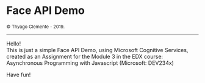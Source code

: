 <h1>Face API Demo</h1>
<small>© Thyago Clemente - 2019.</small>
<hr>

Hello!<br>
This is just a simple Face API Demo, using Microsoft Cognitive Services, created as an Assignment for the Module 3 in the EDX course:
Asynchronous Programming with Javascript (Microsoft: DEV234x)<br>

Have fun!
